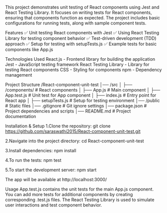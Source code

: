 This project demonstrates unit testing of React components using Jest and React Testing Library. It focuses on writing tests for React components, ensuring that components function as expected. The project includes basic configurations for running tests, along with sample component tests.

Features
✅ Unit testing React components with Jest
✅ Using React Testing Library for testing component behavior
✅ Test-driven development (TDD) approach
✅ Setup for testing with setupTests.js
✅ Example tests for basic components like App.js

Technologies Used
React.js - Frontend library for building the application
Jest - JavaScript testing framework
React Testing Library - Library for testing React components
CSS - Styling for components
npm - Dependency management

Project Structure
/React-component-unit-test
│── /src
│   ├── /components/    # React components
│   ├── App.js          # Main component
│   ├── App.test.js     # Unit test for App component
│   ├── index.js        # Entry point for React app
│   ├── setupTests.js   # Setup for testing environment
│── /public             # Static files
│── .gitignore          # Git ignore settings
│── package.json        # Project dependencies and scripts
│── README.md           # Project documentation

Installation & Setup
1.Clone the repository:
git clone https://github.com/saraswathi2015/React-component-unit-test.git

2.Navigate into the project directory:
cd React-component-unit-test

3.Install dependencies:
npm install

4.To run the tests:
npm test

5.To start the development server:
npm start

The app will be available at http://localhost:3000/

Usage
App.test.js contains the unit tests for the main App.js component.
You can add more tests for additional components by creating corresponding .test.js files.
The React Testing Library is used to simulate user interactions and test component behavior.
